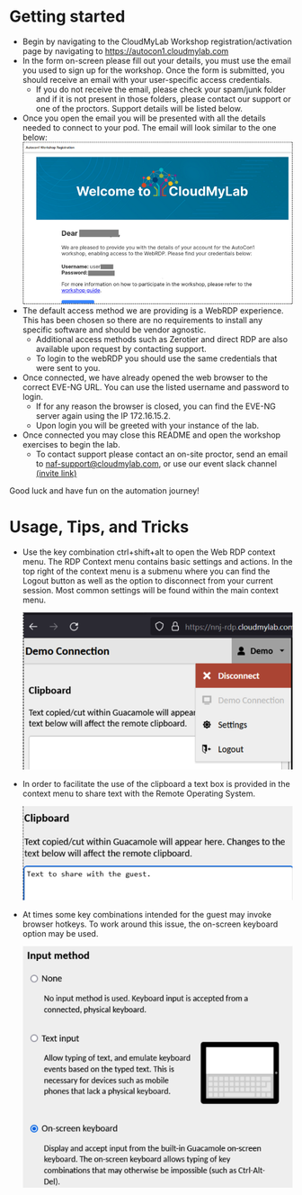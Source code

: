 # Getting started

- Begin by navigating to the CloudMyLab Workshop registration/activation page by navigating to https://autocon1.cloudmylab.com 
- In the form on-screen please fill out your details, you must use the email you used to sign up for the workshop.  Once the form is submitted, you should receive an email with your user-specific access credentials. 
    - If you do not receive the email, please check your spam/junk folder and if it is not present in those folders, please contact our support or one of the proctors.  Support details will be listed below. 
- Once you open the email you will be presented with all the details needed to connect to your pod.  The email will look similar to the one below:
![alt text](image.png)
- The default access method we are providing is a WebRDP experience.  This has been chosen so there are no requirements to install any specific software and should be vendor agnostic. 
    - Additional access methods such as Zerotier and direct RDP are also available upon request by contacting support. 
    - To login to the webRDP you should use the same credentials that were sent to you. 
- Once connected, we have already opened the web browser to the correct EVE-NG URL.  You can use the listed username and password to login. 
    - If for any reason the browser is closed, you can find the EVE-NG server again using the IP 172.16.15.2. 
    - Upon login you will be greeted with your instance of the lab. 
- Once connected you may close this README and open the workshop exercises to begin the lab. 
    - To contact support please contact an on-site proctor, send an email to naf-support@cloudmylab.com, or use our event slack channel [(invite link)](https://join.slack.com/t/ac1cloudlabwo-eqa9488/shared_invite/zt-2je1pmxnr-wq5dfxWZKJTWSXefpA_2_A) 

Good luck and have fun on the automation journey! 

# Usage, Tips, and Tricks 

- Use the key combination ctrl+shift+alt to open the Web RDP context menu.  The RDP Context menu contains basic settings and actions.  In the top right of the context menu is a submenu where you can find the Logout button as well as the option to disconnect from your current session.  Most common settings will be found within the main context menu. 

    ![alt text](image-1.png)


- In order to facilitate the use of the clipboard a text box is provided in the context menu to share text with the Remote Operating System. 

    ![alt text](image-2.png)

- At times some key combinations intended for the guest may invoke browser hotkeys.  To work around this issue, the on-screen keyboard option may be used. 

    ![alt text](image-3.png)

